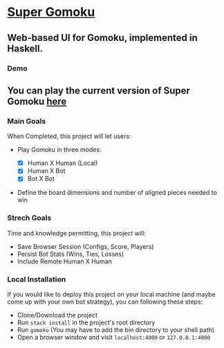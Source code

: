 # [Super Gomoku](https://super-gomoku.herokuapp.com/)
## Web-based UI for Gomoku, implemented in Haskell.

### Demo
## You can play the current version of Super Gomoku [here](https://super-gomoku.herokuapp.com/)

### Main Goals
When Completed, this project will let users:

* Play Gomoku in three modes:

  - [x] Human X Human (Local)
  - [x] Human X Bot
  - [x] Bot X Bot

* Define the board dimensions and number of aligned pieces needed to win

### Strech Goals
Time and knowledge permitting, this project will:

*  Save Browser Session (Configs, Score, Players)
*  Persist Bot Stats (Wins, Ties, Losses)
*  Include Remote Human X Human

### Local Installation
If you would like to deploy this project on your local machine (and maybe come up with your own bot strategy), you can following these steps:

* Clone/Download the project
* Run `stack install` in the project's root directory
* Run `gomoku` (You may have to add the bin directory to your shell path)
* Open a browser window and visit `localhost:4000` or `127.0.0.1:4000`
